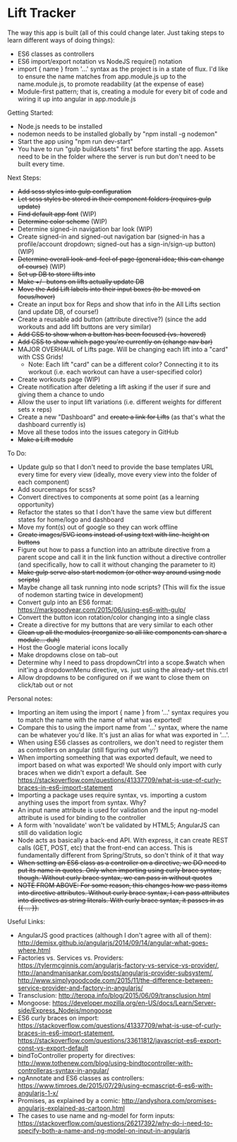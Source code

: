 # Lift Tracker

The way this app is built (all of this could change later.  Just taking steps to learn different ways of doing things):
- ES6 classes as controllers
- ES6 import/export notation vs NodeJS require() notation
- import { name } from '...' syntax as the project is in a state of flux.  I'd like to ensure the name matches from app.module.js up to the name.module.js, to promote readability (at the expense of ease)
- Module-first pattern; that is, creating a module for every bit of code and wiring it up into angular in app.module.js

Getting Started:
- Node.js needs to be installed
- nodemon needs to be installed globally by "npm install -g nodemon"
- Start the app using "npm run dev-start"
- You have to run "gulp buildAssets" first before starting the app.  Assets need to be in the folder where the server is run but don't need to be built every time.

Next Steps:
- ~~Add scss styles into gulp configuration~~
- ~~Let scss styles be stored in their component folders (requires gulp update)~~
- ~~Find default app font~~ (WIP)
- ~~Determine color scheme~~ (WIP)
- Determine signed-in navigation bar look (WIP)
- Create signed-in and signed-out navigation bar (signed-in has a profile/account dropdown; signed-out has a sign-in/sign-up button) (WIP)
- ~~Determine overall look-and-feel of page (general idea; this can change of course)~~ (WIP)
- ~~Set up DB to store lifts into~~
- ~~Make +/- butons on lifts actually update DB~~
- ~~Move the Add Lift labels into their input boxes (to be moved on focus/hover)~~
- Create an input box for Reps and show that info in the All Lifts section (and update DB, of course!)
- Create a reusable add button (attribute directive?) (since the add workouts and add lift buttons are very similar)
- ~~Add CSS to show when a button has been focused (vs. hovered)~~
- ~~Add CSS to show which page you're currently on (change nav bar)~~
- MAJOR OVERHAUL of Lifts page.  Will be changing each lift into a "card" with CSS Grids!
    - Note:  Each lift "card" can be a different color?  Connecting it to its workout (i.e. each workout can have a user-specified color)
- Create workouts page (WIP)
- Create notification after deleting a lift asking if the user if sure and giving them a chance to undo
- Allow the user to input lift variations (i.e. different weights for different sets x reps)
- Create a new "Dashboard" and ~~create a link for Lifts~~ (as that's what the dashboard currently is)
- Move all these todos into the issues category in GitHub
- ~~Make a Lift module~~

To Do:
- Update gulp so that I don't need to provide the base templates URL every time for every view (ideally, move every view into the folder of each component)
- Add sourcemaps for scss?
- Convert directives to components at some point (as a learning opportunity)
- Refactor the states so that I don't have the same view but different states for home/logo and dashboard
- Move my font(s) out of google so they can work offline
- ~~Create images/SVG icons instead of using text with line-height on buttons~~
- Figure out how to pass a function into an attribute directive from a parent scope and call it in the link function without a directive controller (and specifically, how to call it without changing the parameter to it)
- ~~Make gulp serve also start nodemon (or other way around using node scripts)~~
- Maybe change all task running into node scripts?  (This will fix the issue of nodemon starting twice in development)
- Convert gulp into an ES6 format:  https://markgoodyear.com/2015/06/using-es6-with-gulp/
- Convert the button icon rotation/color changing into a single class
- Create a directive for my buttons that are very similar to each other
- ~~Clean up all the modules (reorganize so all like components can share a module... duh)~~
- Host the Google material icons locally
- Make dropdowns close on tab-out
- Determine why I need to pass dropdownCtrl into a scope.$watch when init'ing a dropdownMenu directive, vs. just using the already-set this.ctrl
- Allow dropdowns to be configured on if we want to close them on click/tab out or not

Personal notes:
- Importing an item using the import { name } from '...' syntax requires you to match the name with the name of what was exported!
- Compare this to using the import name from '...' syntax, where the name can be whatever you'd like.  It's just an alias for what was exported in '...'.
- When using ES6 classes as controllers, we don't need to register them as controllers on angular (still figuring out why?)
- When importing someething that was exported default, we need to import based on what was exported!  We should only import with curly braces when we didn't export a default.  See https://stackoverflow.com/questions/41337709/what-is-use-of-curly-braces-in-es6-import-statement
- Importing a package uses require syntax, vs. importing a custom anything uses the import from syntax.  Why?
- An input name attribute is used for validation and the input ng-model attribute is used for binding to the controller
- A form with 'novalidate' won't be validated by HTML5; AngularJS can still do validation logic
- Node acts as basically a back-end API.  With express, it can create REST calls (GET, POST, etc) that the front-end can access.  This is fundamentally different from Spring/Struts, so don't think of it that way
- ~~When setting an ES6 class as a controller on a directive, we DO need to put its name in quotes.  Only when importing using curly brace syntax, though.  Without curly brace syntax, we can pass in without quotes~~
- ~~NOTE FROM ABOVE:  For some reason, this changes how we pass items into directive attributes.  Without curly brace syntax, I can pass attributes into directives as string literals.  With curly brace syntax, it passes in as {{ ... }}.~~

Useful Links:
- AngularJS good practices (although I don't agree with all of them): http://demisx.github.io/angularjs/2014/09/14/angular-what-goes-where.html
- Factories vs. Services vs. Providers: https://tylermcginnis.com/angularjs-factory-vs-service-vs-provider/, http://anandmanisankar.com/posts/angularjs-provider-subsystem/, http://www.simplygoodcode.com/2015/11/the-difference-between-service-provider-and-factory-in-angularjs/
- Transclusion: http://teropa.info/blog/2015/06/09/transclusion.html
- Mongoose:  https://developer.mozilla.org/en-US/docs/Learn/Server-side/Express_Nodejs/mongoose
- ES6 curly braces on import: https://stackoverflow.com/questions/41337709/what-is-use-of-curly-braces-in-es6-import-statement, https://stackoverflow.com/questions/33611812/javascript-es6-export-const-vs-export-default
- bindToController property for directives: http://www.tothenew.com/blog/using-bindtocontroller-with-controlleras-syntax-in-angular/
- ngAnnotate and ES6 classes as controllers: https://www.timroes.de/2015/07/29/using-ecmascript-6-es6-with-angularjs-1-x/
- Promises, as explained by a comic: http://andyshora.com/promises-angularjs-explained-as-cartoon.html
- The cases to use name and ng-model for form inputs: https://stackoverflow.com/questions/26217392/why-do-i-need-to-specify-both-a-name-and-ng-model-on-input-in-angularjs